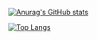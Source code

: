 [![Anurag's GitHub stats](https://github-readme-stats.vercel.app/api?username=Kayxue&count_private=true&show_icons=true)](https://github.com/anuraghazra/github-readme-stats)

[![Top Langs](https://github-readme-stats.vercel.app/api/top-langs/?username=Kayxue&langs_count=10)](https://github.com/anuraghazra/github-readme-stats)